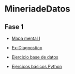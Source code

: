 # MineriadeDatos

## Fase 1 

- [Mapa mental I](https://github.com/ArturoIsaacSanchezTovar/MineriadeDatos/blob/main/MapaMental_1_1867031.pdf)

- [Ex-Diagnostico](https://github.com/ArturoIsaacSanchezTovar/MineriadeDatos/blob/main/Ex-Diagnostico_1867031.pdf)

- [Ejercicio base de datos](https://github.com/AlbertoEli/UANL_Mineria_de_Datos/blob/main/Equipo_4-Ejercicio%20base%20de%20datos.pdf)

- [Ejercicos básicos Python](https://github.com/ArturoIsaacSanchezTovar/MineriadeDatos/blob/main/Ej_Python_1867031.ipynb)
